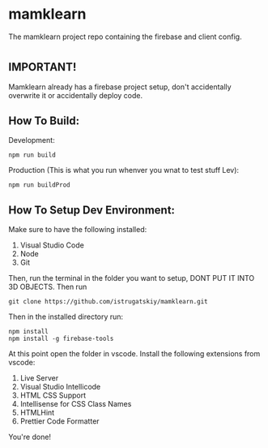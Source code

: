# mamklearn
The mamklearn project repo containing the firebase and client config.
#
## IMPORTANT!
Mamklearn already has a firebase project setup, don't accidentally overwrite it
or accidentally deploy code.
## How To Build:
Development:
```
npm run build
```
Production (This is what you run whenver you wnat to test stuff Lev):
```
npm run buildProd
```
## How To Setup Dev Environment:
Make sure to have the following installed: 
1. Visual Studio Code
2. Node
3. Git

Then, run the terminal in the folder you want to setup, DONT PUT IT INTO 3D OBJECTS.
Then run
```
git clone https://github.com/istrugatskiy/mamklearn.git
```
Then in the installed directory run:
```
npm install
npm install -g firebase-tools
```
At this point open the folder in vscode.
Install the following extensions from vscode:
1. Live Server
2. Visual Studio Intellicode
3. HTML CSS Support
4. Intellisense for CSS Class Names
5. HTMLHint
6. Prettier Code Formatter

You're done!
